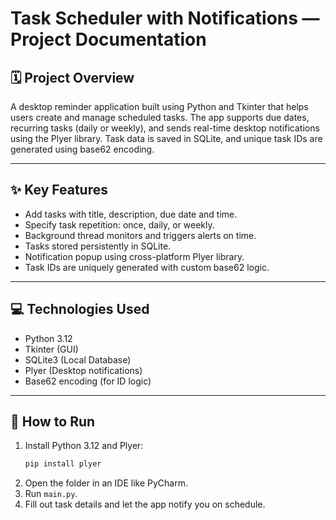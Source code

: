 # Task Scheduler with Notifications — Project Documentation

## 🗓️ Project Overview

A desktop reminder application built using Python and Tkinter that helps users create and manage scheduled tasks. The app supports due dates, recurring tasks (daily or weekly), and sends real-time desktop notifications using the Plyer library. Task data is saved in SQLite, and unique task IDs are generated using base62 encoding.

---

## ✨ Key Features

- Add tasks with title, description, due date and time.  
- Specify task repetition: once, daily, or weekly.  
- Background thread monitors and triggers alerts on time.  
- Tasks stored persistently in SQLite.  
- Notification popup using cross-platform Plyer library.  
- Task IDs are uniquely generated with custom base62 logic.

---

## 💻 Technologies Used

- Python 3.12  
- Tkinter (GUI)  
- SQLite3 (Local Database)  
- Plyer (Desktop notifications)  
- Base62 encoding (for ID logic)

---

## 🚀 How to Run

1. Install Python 3.12 and Plyer:
   ```bash
   pip install plyer
   ```
2. Open the folder in an IDE like PyCharm.
3. Run `main.py`.
4. Fill out task details and let the app notify you on schedule.
